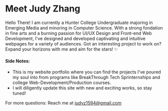 # Meet Judy Zhang
Hello There! I am currently a Hunter College Undergraduate majoring in Emerging Media and minoring in Computer Science. 
With a strong fondation in fine arts and a burning passion for UI/UX Design and Front-end Web Development, I've designed and developed captivating and intuitive webpages for a variety of audiences. 
Got an interesting project to work on? Expand your horizons with me and aim for the stars! ✨

#### Side Notes:
* This is my website portfolio where you can find the projects I've poured my soul into from programs like BreakThrough Tech Sprinternships and college Web-Development/Production courses.
* I will diligently update this site with new and exciting works, so stay tuned!

For more questions: Reach me at judyz1594@gmail.com
